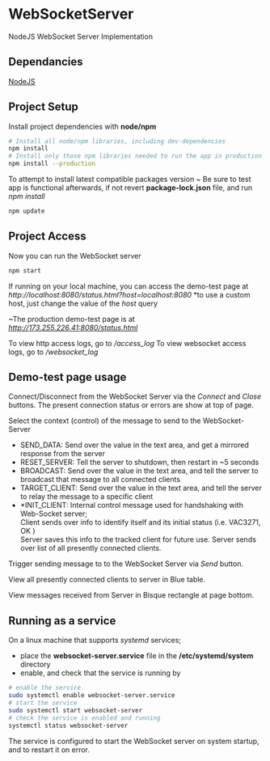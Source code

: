 # WebSocketServer
NodeJS WebSocket Server Implementation

## Dependancies
[NodeJS](https://nodejs.org/en/download/package-manager/) 

## Project Setup
Install project dependencies with **node/npm**
```bash
# Install all node/npm libraries, including dev-dependencies
npm install
# Install only those npm libraries needed to run the app in production
npm install --production
```

To attempt to install latest compatible packages version
~ Be sure to test app is functional afterwards, if not revert **package-lock.json** file, and run _npm install_
```bash
npm update
```

## Project Access

Now you can run the WebSocket server
```bash
npm start
```

If running on your local machine, you can access the demo-test page at
_http://localhost:8080/status.html?host=localhost:8080_
*to use a custom host, just change the value of the _host_ query 

~The production demo-test page is at
_http://173.255.226.41:8080/status.html_

To view http access logs, go to _/access_log_
To view websocket access logs, go to _/websocket_log_

## Demo-test page usage

Connect/Disconnect from the WebSocket Server via the _Connect_ and _Close_ buttons. 
The present connection status or errors are show at top of page.

Select the context (control) of the message to send to the WebSocket-Server  
- SEND_DATA: Send over the value in the text area, and get a mirrored response from the server  
- RESET_SERVER: Tell the server to shutdown, then restart in ~5 seconds  
- BROADCAST: Send over the value in the text area, and tell the server to broadcast that message to all connected clients  
- TARGET_CLIENT: Send over the value in the text area, and tell the server to relay the message to a specific client  
- *INIT_CLIENT: Internal control message used for handshaking with Web-Socket server;  
   Client sends over info to identify itself and its initial status (i.e. VAC3271, OK )  
   Server saves this info to the tracked client for future use. Server sends over list of all presently connected clients.
   
Trigger sending message to to the WebSocket Server via _Send_ button.

View all presently connected clients to server in Blue table.

View messages received from Server in Bisque rectangle at page bottom.

## Running as a service
On a linux machine that supports _systemd_ services;
- place the **websocket-server.service** file in the **/etc/systemd/system** directory
- enable, and check that the service is running by
```bash
# enable the service
sudo systemctl enable websocket-server.service
# start the service
sudo systemctl start websocket-server
# check the service is enabled and running
systemctl status websocket-server
```

The service is configured to start the WebSocket server on system startup, and to restart it on error.

